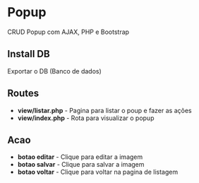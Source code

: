 # Popup
CRUD Popup com AJAX, PHP e Bootstrap

## Install DB
Exportar o DB (Banco de dados)

## Routes
- **view/listar.php** - Pagina para listar o poup e fazer as ações
- **view/index.php** - Rota para visualizar o popup

## Acao
- **botao editar** - Clique para editar a imagem
- **botao salvar** - Clique para salvar a imagem
- **botao voltar** - Clique para voltar na pagina de listagem
